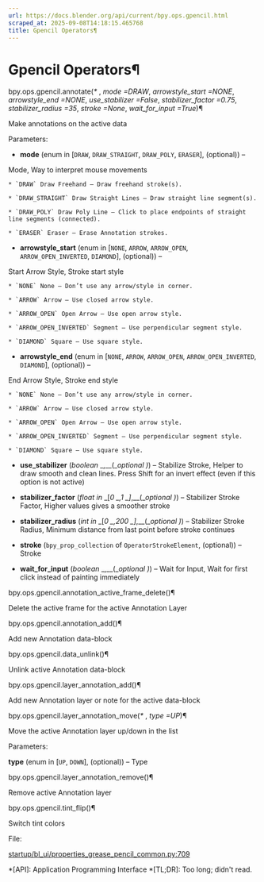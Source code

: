 ```yaml
---
url: https://docs.blender.org/api/current/bpy.ops.gpencil.html
scraped_at: 2025-09-08T14:18:15.465768
title: Gpencil Operators¶
---
```


# Gpencil Operators¶

bpy.ops.gpencil.annotate(_*_ , _mode =DRAW_, _arrowstyle_start =NONE_,
_arrowstyle_end =NONE_, _use_stabilizer =False_, _stabilizer_factor =0.75_,
_stabilizer_radius =35_, _stroke =None_, _wait_for_input =True_)¶

    

Make annotations on the active data

Parameters:

    

  * **mode** (enum in [`DRAW`, `DRAW_STRAIGHT`, `DRAW_POLY`, `ERASER`], (optional)) – 

Mode, Way to interpret mouse movements

    * `DRAW` Draw Freehand – Draw freehand stroke(s).

    * `DRAW_STRAIGHT` Draw Straight Lines – Draw straight line segment(s).

    * `DRAW_POLY` Draw Poly Line – Click to place endpoints of straight line segments (connected).

    * `ERASER` Eraser – Erase Annotation strokes.

  * **arrowstyle_start** (enum in [`NONE`, `ARROW`, `ARROW_OPEN`, `ARROW_OPEN_INVERTED`, `DIAMOND`], (optional)) – 

Start Arrow Style, Stroke start style

    * `NONE` None – Don’t use any arrow/style in corner.

    * `ARROW` Arrow – Use closed arrow style.

    * `ARROW_OPEN` Open Arrow – Use open arrow style.

    * `ARROW_OPEN_INVERTED` Segment – Use perpendicular segment style.

    * `DIAMOND` Square – Use square style.

  * **arrowstyle_end** (enum in [`NONE`, `ARROW`, `ARROW_OPEN`, `ARROW_OPEN_INVERTED`, `DIAMOND`], (optional)) – 

End Arrow Style, Stroke end style

    * `NONE` None – Don’t use any arrow/style in corner.

    * `ARROW` Arrow – Use closed arrow style.

    * `ARROW_OPEN` Open Arrow – Use open arrow style.

    * `ARROW_OPEN_INVERTED` Segment – Use perpendicular segment style.

    * `DIAMOND` Square – Use square style.

  * **use_stabilizer** (_boolean_ _,__(__optional_ _)_) – Stabilize Stroke, Helper to draw smooth and clean lines. Press Shift for an invert effect (even if this option is not active)

  * **stabilizer_factor** (_float in_ _[__0_ _,__1_ _]__,__(__optional_ _)_) – Stabilizer Stroke Factor, Higher values gives a smoother stroke

  * **stabilizer_radius** (_int in_ _[__0_ _,__200_ _]__,__(__optional_ _)_) – Stabilizer Stroke Radius, Minimum distance from last point before stroke continues

  * **stroke** (`bpy_prop_collection` of `OperatorStrokeElement`, (optional)) – Stroke

  * **wait_for_input** (_boolean_ _,__(__optional_ _)_) – Wait for Input, Wait for first click instead of painting immediately

bpy.ops.gpencil.annotation_active_frame_delete()¶

    

Delete the active frame for the active Annotation Layer

bpy.ops.gpencil.annotation_add()¶

    

Add new Annotation data-block

bpy.ops.gpencil.data_unlink()¶

    

Unlink active Annotation data-block

bpy.ops.gpencil.layer_annotation_add()¶

    

Add new Annotation layer or note for the active data-block

bpy.ops.gpencil.layer_annotation_move(_*_ , _type =UP_)¶

    

Move the active Annotation layer up/down in the list

Parameters:

    

**type** (enum in [`UP`, `DOWN`], (optional)) – Type

bpy.ops.gpencil.layer_annotation_remove()¶

    

Remove active Annotation layer

bpy.ops.gpencil.tint_flip()¶

    

Switch tint colors

File:

    

[startup/bl_ui/properties_grease_pencil_common.py:709](https://projects.blender.org/blender/blender/src/branch/main/scripts/startup/bl_ui/properties_grease_pencil_common.py#L709)

  *[API]: Application Programming Interface
  *[TL;DR]: Too long; didn't read.


